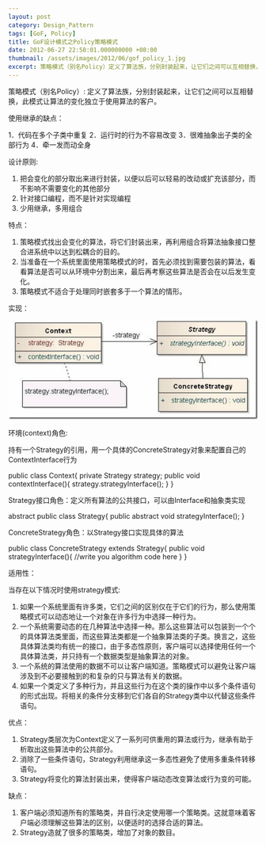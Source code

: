 ```yaml
---
layout: post
category: Design_Pattern
tags: [GoF, Policy]
title: GoF设计模式之Policy策略模式
date: 2012-06-27 22:58:01.000000000 +08:00
thumbnail: /assets/images/2012/06/gof_policy_1.jpg
excerpt: 策略模式（别名Policy）定义了算法族，分别封装起来，让它们之间可以互相替换，此模式让算法的变化独立于使用算法的客户。
---
```

策略模式（别名Policy）: 定义了算法族，分别封装起来，让它们之间可以互相替换，此模式让算法的变化独立于使用算法的客户。

使用继承的缺点：

1．代码在多个子类中重复
2．运行时的行为不容易改变
3．很难抽象出子类的全部行为
4．牵一发而动全身

设计原则:

1. 把会变化的部分取出来进行封装，以便以后可以轻易的改动或扩充该部分，而不影响不需要变化的其他部分
2. 针对接口编程，而不是针对实现编程
3. 少用继承，多用组合

特点：

1. 策略模式找出会变化的算法，将它们封装出来，再利用组合将算法抽象接口整合进系统中以达到松耦合的目的。
2. 当准备在一个系统里面使用策略模式的时，首先必须找到需要包装的算法，看看算法是否可以从环境中分割出来，最后再考察这些算法是否会在以后发生变化。
3. 策略模式不适合于处理同时嵌套多于一个算法的情形。

实现：

![/assets/images/2012/06/gof_policy_1.jpg](/assets/images/2012/06/gof_policy_1.jpg)

环境(context)角色:

持有一个Strategy的引用，用一个具体的ConcreteStrategy对象来配置自己的ContextInterface行为

public class Context{
private Strategy strategy;
public void contextInterface(){
strategy.strategyInterface();
}
}

Strategy接口角色：定义所有算法的公共接口，可以由Interface和抽象类实现

abstract public class Strategy{
public abstract void strategyInterface();
}

ConcreteStrategy角色：以Strategy接口实现具体的算法

public class ConcreteStrategy extends Strategy{
public void strategyInterface(){
//write you algorithm code here
}
}

适用性：

当存在以下情况时使用strategy模式:

1. 如果一个系统里面有许多类，它们之间的区别仅在于它们的行为，那么使用策略模式可以动态地让一个对象在许多行为中选择一种行为。
2. 一个系统需要动态的在几种算法中选择一种。那么这些算法可以包装到一个个的具体算法类里面，而这些算法类都是一个抽象算法类的子类。换言之，这些具体算法类均有统一的接口，由于多态性原则，客户端可以选择使用任何一个具体算法类，并只持有一个数据类型是抽象算法的对象。
3. 一个系统的算法使用的数据不可以让客户端知道。策略模式可以避免让客户端涉及到不必要接触到的和复杂的只与算法有关的数据。
4. 如果一个类定义了多种行为，并且这些行为在这个类的操作中以多个条件语句的形式出现。将相关的条件分支移到它们各自的Strategy类中以代替这些条件语句。

优点：

1. Strategy类层次为Context定义了一系列可供重用的算法或行为，继承有助于析取出这些算法中的公共部分。
2. 消除了一些条件语句，Strategy利用继承这一多态性避免了使用多重条件转移语句。
3. Strategy将变化的算法封装出来，使得客户端动态改变算法或行为变的可能。

缺点：

1. 客户端必须知道所有的策略类，并自行决定使用哪一个策略类。这就意味着客户端必须理解这些算法的区别，以便适时的选择合适的算法。
2. Strategy造就了很多的策略类，增加了对象的数目。
